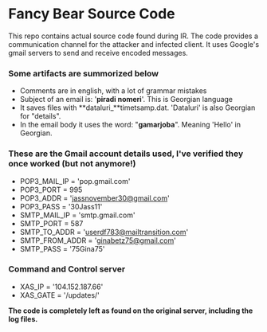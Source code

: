 # Fancy Bear Source Code 
This repo contains actual source code found during IR.
The code provides a communication channel for the attacker and infected client. It uses Google's gmail servers to send and receive encoded messages.

### Some artifacts are summorized below
- Comments are in english, with a lot of grammar mistakes
- Subject of an email is: '**piradi nomeri**'. This is Georgian language
- It saves files with **dataluri_**timetsamp.dat. 'Dataluri' is also Georgian for "details".
- In the email body it uses the word: "**gamarjoba**". Meaning 'Hello' in Georgian.

### These are the Gmail account details used, I've verified they once worked (but not anymore!)
- POP3_MAIL_IP = 'pop.gmail.com'  
- POP3_PORT = 995
- POP3_ADDR = 'jassnovember30@gmail.com'
- POP3_PASS = '30Jass11'
- SMTP_MAIL_IP = 'smtp.gmail.com'
- SMTP_PORT = 587
- SMTP_TO_ADDR = 'userdf783@mailtransition.com'
- SMTP_FROM_ADDR = 'ginabetz75@gmail.com'
- SMTP_PASS = '75Gina75'
  
### Command and Control server
- XAS_IP = '104.152.187.66'
- XAS_GATE = '/updates/'

**The code is completely left as found on the original server, including the log files.**
